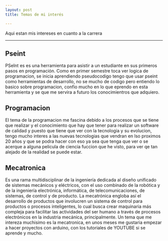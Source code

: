 ```yaml
---
layout: post
title: Temas de mi interés

---
```


Aqui estan mis intereses en cuanto a la carrera

---

## Pseint
PSeInt es es una herramienta para asistir a un estudiante en sus primeros pasos en programación. Como en primer semestre toca ver logica de programacion, se inicia aprendiendo pseudocodigo tengo que usar pseint como herramientas de desarrollo, no se mucho de codigo pero entiendo lo basico sobre programacion, confio mucho en lo que eprendo en esta herramienta y se que me servira a futuro los conocimientros que adquiero.

## Programacion
El tema de la programacion me fascina debido a los procesos que se tiene que realizar y el conocimiento que hay que tener para realizar un software de calidad y puesto que tiene que ver con la tecnologia y su evolucion, tengo mucho interes a las nuevas tecnologias que vendran en lso proximos 20 años y que se podra hacer con eso ya sea que tenga que ver o se acerque a alguna pelicula de ciencia fuccion que he visto, para ver qe tan alejado de la realidad se puede estar.

## Mecatronica
Es una rama multidisciplinar de la ingeniería dedicada al diseño unificado de sistemas mecánicos y eléctricos, con el uso combinado de la robótica y de la ingeniería electrónica, informática, de telecomunicaciones, de sistemas, de control y de producto. La mecatrónica engloba así el desarrollo de productos que involucren un sistema de control para productos o procesos inteligentes, lo cual busca crear maquinaria más compleja para facilitar las actividades del ser humano a través de procesos electrónicos en la industria mecánica, principalmente.
Un tema que me intereza muchisimo es la mecatronica, en unos meses me gustaria empezar a hacer proyectos con arduino, con los tutoriales de YOUTUBE si se aprende y mucho.

